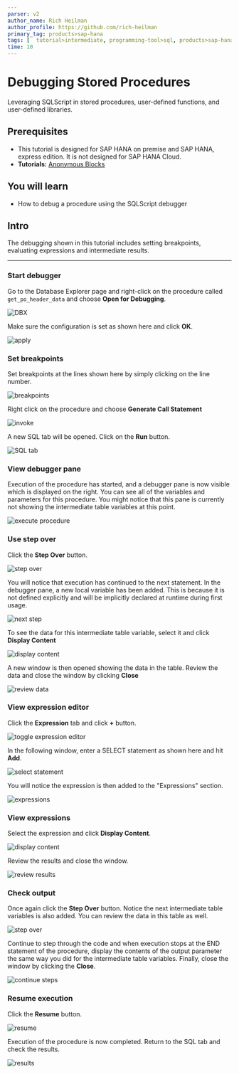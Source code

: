 ```yaml
---
parser: v2
author_name: Rich Heilman
author_profile: https://github.com/rich-heilman
primary_tag: products>sap-hana
tags: [  tutorial>intermediate, programming-tool>sql, products>sap-hana, products>sap-hana\,-express-edition, products>sap-hana-cloud    ]
time: 10
---
```


# Debugging Stored Procedures
<!-- description --> Leveraging SQLScript in stored procedures, user-defined functions, and user-defined libraries.

## Prerequisites  
- This tutorial is designed for SAP HANA on premise and SAP HANA, express edition. It is not designed for SAP HANA Cloud.
- **Tutorials:** [Anonymous Blocks](xsa-sqlscript-anonymous)

## You will learn  
- How to debug a procedure using the SQLScript debugger

## Intro
The debugging shown in this tutorial includes setting breakpoints, evaluating expressions and intermediate results.

---

### Start debugger


Go to the Database Explorer page and right-click on the procedure called `get_po_header_data` and choose **Open for Debugging**.

![DBX](1.png)

Make sure the configuration is set as shown here and click **OK**.

![apply](6.png)


### Set breakpoints


Set breakpoints at the lines shown here by simply clicking on the line number.

![breakpoints](7.png)

Right click on the procedure and choose **Generate Call Statement**

![invoke](8.png)

A new SQL tab will be opened.  Click on the **Run** button.

![SQL tab](9.png)



### View debugger pane


Execution of the procedure has started, and a debugger pane is now visible which is displayed on the right. You can see all of the variables and parameters for this procedure.  You might notice that this pane is currently not showing the intermediate table variables at this point.

![execute procedure](10.png)



### Use step over


Click the **Step Over** button.

![step over](11.png)

You will notice that execution has continued to the next statement. In the debugger pane, a new local variable has been added. This is because it is not defined explicitly and will be implicitly declared at runtime during first usage.

![next step](12.png)

To see the data for this intermediate table variable, select it and click **Display Content**

![display content](13.png)

A new window is then opened showing the data in the table. Review the data and close the window by clicking **Close**

![review data](14.png)



### View expression editor


Click the **Expression** tab and click **+** button.

![toggle expression editor](15.png)

In the following window, enter a SELECT statement as shown here and hit **Add**.

![select statement](16.png)

You will notice the expression is then added to the "Expressions" section.

![expressions](17.png)



### View expressions


Select the expression and click  **Display Content**.

![display content](18.png)

Review the results and close the window.

![review results](19.png)



### Check output


Once again click the **Step Over** button. Notice the next intermediate table variables is also added.  You can review the data in this table as well.

![step over](20.png)

Continue to step through the code and when execution stops at the END statement of the procedure, display the contents of the output parameter the same way you did for the intermediate table variables. Finally, close the window by clicking the **Close**.

![continue steps](21.png)



### Resume execution


Click the **Resume** button.

![resume](22.png)

Execution of the procedure is now completed. Return to the SQL tab and check the results.

![results](23.png)


